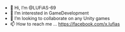 - 👋 Hi, I’m @LUFiAS-69
- 👀 I’m interested in GameDevelopment
- 💞️ I’m looking to collaborate on any Unity games
- 📫 How to reach me ... https://facebook.com/x.lufias

<!---
LUFiAS-69/LUFiAS-69 is a ✨ special ✨ repository because its `README.md` (this file) appears on your GitHub profile.
You can click the Preview link to take a look at your changes.
--->
